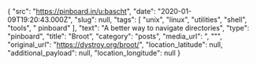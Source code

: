 {
  "src": "https://pinboard.in/u:bascht",
  "date": "2020-01-09T19:20:43.000Z",
  "slug": null,
  "tags": [
    "unix",
    "linux",
    "utilities",
    "shell",
    "tools",
    " pinboard"
  ],
  "text": "A better way to navigate directories",
  "type": "pinboard",
  "title": "Broot",
  "category": "posts",
  "media_url": ", \"\"",
  "original_url": "https://dystroy.org/broot/",
  "location_latitude": null,
  "additional_payload": null,
  "location_longitude": null
}
